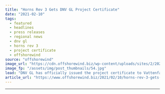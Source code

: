 ```yaml
---
title: "Horns Rev 3 Gets DNV GL Project Certificate"
date: "2021-02-10"
tags: 
  - featured
  - headlines
  - press releases
  - regional news
  - dnv gl
  - horns rev 3
  - project certificate
  - offshorewind
source: "offshorewind"
image_url: "https://cdn.offshorewind.biz/wp-content/uploads/sites/2/2021/02/10101002/Horns-Rev-3-Gets-DNV-GL-Project-Certificate.jpg"
image_fp: "/assets/img/post_thumbnails/54.jpg"
lead: "DNV GL has officially issued the project certificate to Vattenfall for its Horns Rev"
article_url: "https://www.offshorewind.biz/2021/02/10/horns-rev-3-gets-dnv-gl-project-certificate/"
---
```


---
